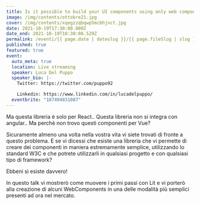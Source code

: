 ```yaml
---
title: Is it possible to build your UI components using only web components?
image: /img/contents/ottobre21.jpg
cover: /img/contents/xqegzzqbqwp5mcbhjnct.jpg
date: 2021-10-19T17:30:00.000Z
date_end: 2021-10-19T18:30:08.529Z
permalink: /eventi/{{ page.date | dateslug }}/{{ page.fileSlug | slug }}/index.html
published: true
featured: true
event:
  auto_meta: true
  location: Live streaming
  speaker: Luca Del Puppo
  speaker_bio: |-
    Twitter: https://twitter.com/puppo92

    Linkedin: https://www.linkedin.com/in/lucadelpuppo/
  eventbrite: "187494831087"
---
```

Ma questa libreria è solo per React.. Questa libreria non si integra con angular.. Ma perchè non trovo questi componenti per Vue? 

Sicuramente almeno una volta nella vostra vita vi siete trovati di fronte a questo problema. E se vi dicessi che esiste una libreria che vi permette di creare dei componenti in maniera estremamente semplice, utilizzando lo standard W3C e che potrete utilizzarli in qualsiasi progetto e con qualsiasi tipo di framework?

Ebbeni sì esiste davvero!

In questo talk vi mostrerò come muovere i primi passi con Lit e vi porterò alla creazione di alcuni WebComponents in una delle modalità più semplici presenti ad ora nel mercato.